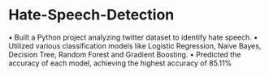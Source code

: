 # Hate-Speech-Detection
• Built a Python project analyzing twitter dataset to identify hate speech.
• Utilized various classification models like Logistic Regression, Naive Bayes, Decision Tree, Random Forest
  and Gradient Boosting.
• Predicted the accuracy of each model, achieving the highest accuracy of 85.11%
